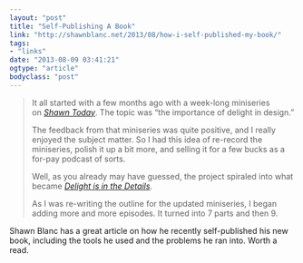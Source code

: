 ```yaml
---
layout: "post"
title: "Self-Publishing A Book"
link: "http://shawnblanc.net/2013/08/how-i-self-published-my-book/"
tags: 
- "links"
date: "2013-08-09 03:41:21"
ogtype: "article"
bodyclass: "post"
---
```


> It all started with a few months ago with a week-long miniseries on [*Shawn Today*](http://shawnblanc.net/members/shawntoday/). The topic was “the importance of delight in design.”
> 
> The feedback from that miniseries was quite positive, and I really enjoyed the subject matter. So I had this idea of re-record the miniseries, polish it up a bit more, and selling it for a few bucks as a for-pay podcast of sorts.
> 
> Well, as you already may have guessed, the project spiraled into what became [*Delight is in the Details*](https://shawnblanc.net/thedetails/).
> 
> As I was re-writing the outline for the updated miniseries, I began adding more and more episodes. It turned into 7 parts and then 9.

Shawn Blanc has a great article on how he recently self-published his new book, including the tools he used and the problems he ran into. Worth a read.